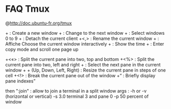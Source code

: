 FAQ Tmux
========

@http://doc.ubuntu-fr.org/tmux

<C-b>+<c> : Create a new window
<C-b>+<n> : Change to the next window
<C-b>+<X> : Select windows 0 to 9
<C-b>+<d> : Detach the current client
<C-b>+<,> : Rename the current window
<C-b>+<w> : Affiche Choose the current window interactively
<C-b>+<t> : Show the time
<C-b>+<Page Up> : Enter copy mode and scroll one page up

<C-b>+<«> : Split the current pane into two, top and bottom
<C-b>+<%> : Split the current pane into two, left and right
<C-b>+<o> : Select the next pane in the current window
<C-b>+<Alt> + (Up, Down, Left, Right) : Resize the current pane in steps of one cell
<C-b>+<!> : Break the current pane out of the window
<C-b>+<q> : Briefly display pane indexes

<C-b> then ":join" : allow to join a terminal in a split window
	args : 
		-h or -v (horizontal or vertical)
		-s 3.0 terminal 3 and pane 0
		-p 50 percent of window